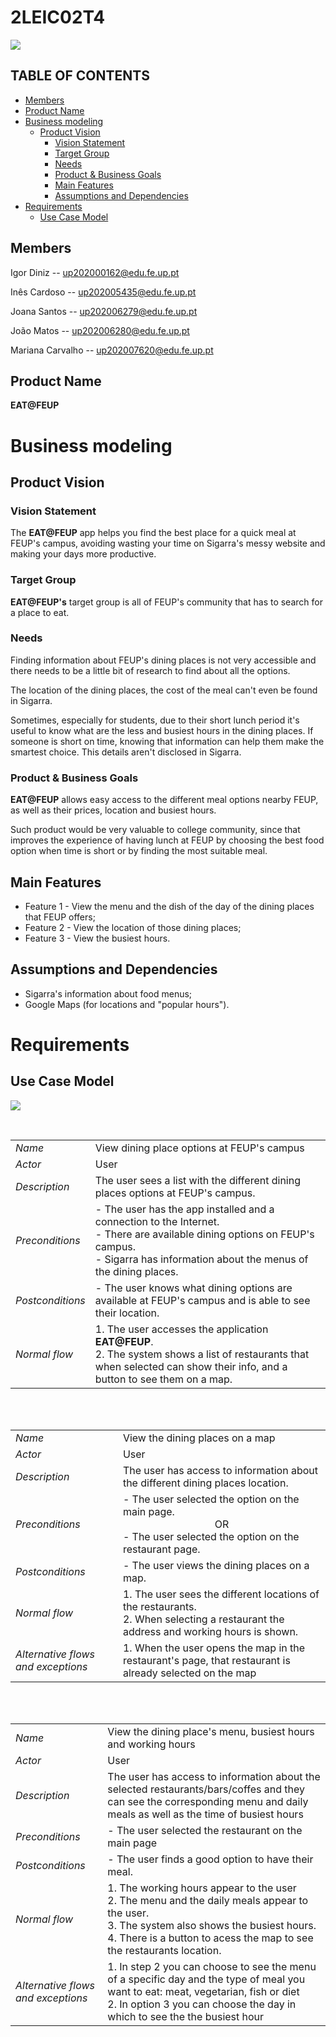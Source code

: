 # 2LEIC02T4
<div>
    <img src="https://i.imgur.com/vFwijSi.png">
<div>



## TABLE OF CONTENTS
- [Members](#members)
- [Product Name](#product-name)
- [Business modeling](#business-modeling)
    - [Product Vision](#product-vision)
        - [Vision Statement](#vision-statement)
        - [Target Group](#target-group)
        - [Needs](#needs)
        - [Product & Business Goals](#product-&-business-goals)
        - [Main Features](#main-feature)
        - [Assumptions and Dependencies](#assumptions-and-dependencies)
- [Requirements](#requirements)
    - [Use Case Model](#use-case-model)

## Members

Igor Diniz       -- up202000162@edu.fe.up.pt

Inês Cardoso     -- up202005435@edu.fe.up.pt

Joana Santos     -- up202006279@edu.fe.up.pt

João Matos       -- up202006280@edu.fe.up.pt

Mariana Carvalho -- up202007620@edu.fe.up.pt


## Product Name
 **EAT@FEUP**
    
    
#    Business modeling
## Product Vision
### Vision Statement

    
The **EAT@FEUP** app helps you find the best place for a quick meal at FEUP's campus, avoiding wasting your time on Sigarra's messy website and making your days more productive.
        
### Target Group
**EAT@FEUP's** target group is all of FEUP's community that has to search for a place to eat.
    
### Needs

Finding information about FEUP's dining places is not very accessible and there needs to be a little bit of research to find about all the options.

The location of the dining places, the cost of the meal can't even be found in Sigarra.

Sometimes, especially for students, due to their short lunch period it's useful to know what are the less and busiest hours in the dining places. If someone is short on time, knowing that information can help them make the smartest choice. This details aren't disclosed in Sigarra.

### Product & Business Goals

**EAT@FEUP** allows easy access to the different meal options nearby FEUP, as well as their prices, location and busiest hours.

Such product would be very valuable to college community, since that improves the experience of having lunch at FEUP by choosing the best food option when time is short or by finding the most suitable meal.


## Main Features
 - Feature 1 - View the menu and the dish of the day of the dining places that FEUP offers;
 - Feature 2 - View the location of those dining places;
 - Feature 3 - View the busiest hours.

## Assumptions and Dependencies
- Sigarra's information about food menus;
- Google Maps (for locations and "popular hours").
    
# Requirements
## Use Case Model
   ![](https://i.imgur.com/a1JFiJa.png)


<br>

    
|||
| --- | --- |
| *Name* | View dining place options at FEUP's campus |
| *Actor* |  User | 
| *Description* | The user sees a list with the different dining places options at FEUP's campus.  |
| *Preconditions* | - The user has the app installed and a connection to the Internet. <br> - There are available dining options on FEUP's campus. <br> - Sigarra has information about the menus of the dining places. |
| *Postconditions* | - The user knows what dining options are available at FEUP's campus and is able to see their location.|
| *Normal flow* | 1. The user accesses the application **EAT@FEUP**.<br> 2. The system shows a list of restaurants that when selected can show their info, and a button to see them on a map.
    
<br>
<br> 
    
    
    
|||
| --- | --- |
| *Name* | View the dining places on a map |
| *Actor* |  User | 
| *Description* | The user has access to information about the different dining places location.|
| *Preconditions* | - The user selected the option on the main page. <br> <div align="center"> OR </div> - The user selected the option on the restaurant page. |
| *Postconditions* | - The user views the dining places on a map. |
| *Normal flow* | 1. The user sees the different locations of the restaurants.<br> 2. When selecting a restaurant the address and working hours is shown.<br> |
| *Alternative flows and exceptions* | 1. When the user opens the map in the restaurant's page, that restaurant is already selected on the map|
  
<br>
<br> 
    
|||
| --- | --- |
| *Name* | View the dining place's menu, busiest hours and working hours |
| *Actor* |  User | 
| *Description* | The user has access to information about the selected restaurants/bars/coffes and they can see the corresponding menu and daily meals as well as the time of busiest hours|
| *Preconditions* | - The user selected the restaurant on the main page |
| *Postconditions* | - The user finds a good option to have their meal. |
| *Normal flow* |1. The working hours appear to the user<br> 2. The menu and the daily meals appear to the user.<br> 3. The system also shows the busiest hours.<br>4. There is a button to acess the map to see the restaurants location.|
| *Alternative flows and exceptions* | 1. In step 2 you can choose to see the menu of a specific day and the type of meal you want to eat: meat, vegetarian, fish or diet <br>2. In option 3 you can choose the day in which to see the the busiest hour|

 
    
